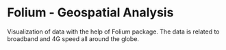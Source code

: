 # Folium - Geospatial Analysis
Visualization of data with the help of Folium package. The data is related to broadband and 4G speed all around the globe.  
